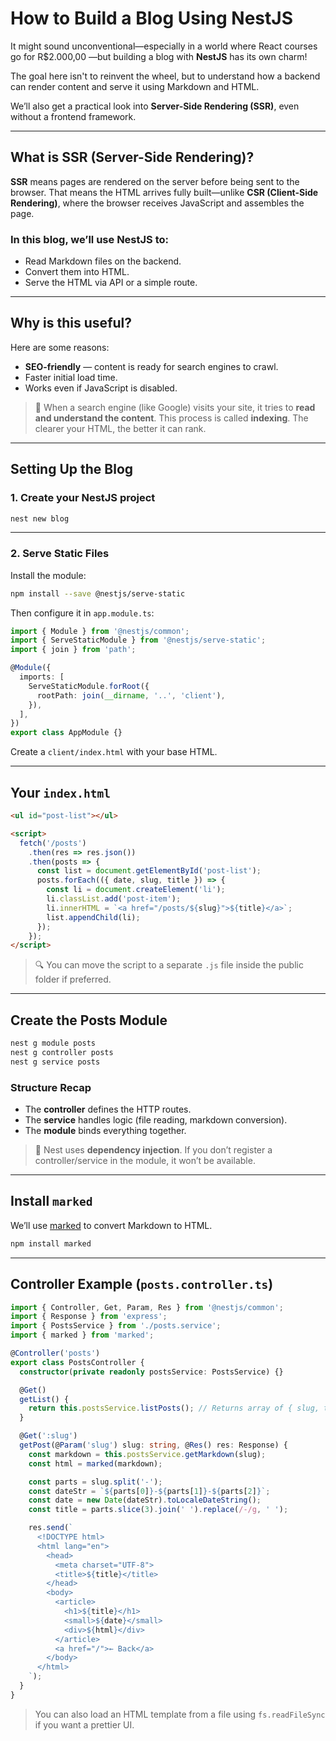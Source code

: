 
# How to Build a Blog Using NestJS

It might sound unconventional—especially in a world where React courses go for R$2.000,00 —but building a blog with **NestJS** has its own charm!

The goal here isn't to reinvent the wheel, but to understand how a backend can render content and serve it using Markdown and HTML.

We’ll also get a practical look into **Server-Side Rendering (SSR)**, even without a frontend framework.

---

##  What is SSR (Server-Side Rendering)?

**SSR** means pages are rendered on the server before being sent to the browser. That means the HTML arrives fully built—unlike **CSR (Client-Side Rendering)**, where the browser receives JavaScript and assembles the page.

### In this blog, we’ll use NestJS to:

- Read Markdown files on the backend.
-  Convert them into HTML.
-  Serve the HTML via API or a simple route.

---

##  Why is this useful?

Here are some reasons:

-  **SEO-friendly** — content is ready for search engines to crawl.
-  Faster initial load time.
-  Works even if JavaScript is disabled.

> 🧠 When a search engine (like Google) visits your site, it tries to **read and understand the content**. This process is called **indexing**. The clearer your HTML, the better it can rank.

---

##  Setting Up the Blog

### 1. Create your NestJS project

```bash
nest new blog
```

---

### 2. Serve Static Files

Install the module:

```bash
npm install --save @nestjs/serve-static
```

Then configure it in `app.module.ts`:

```ts
import { Module } from '@nestjs/common';
import { ServeStaticModule } from '@nestjs/serve-static';
import { join } from 'path';

@Module({
  imports: [
    ServeStaticModule.forRoot({
      rootPath: join(__dirname, '..', 'client'),
    }),
  ],
})
export class AppModule {}
```

Create a `client/index.html` with your base HTML.

---

##  Your `index.html`

```html
<ul id="post-list"></ul>

<script>
  fetch('/posts')
    .then(res => res.json())
    .then(posts => {
      const list = document.getElementById('post-list');
      posts.forEach(({ date, slug, title }) => {
        const li = document.createElement('li');
        li.classList.add('post-item');
        li.innerHTML = `<a href="/posts/${slug}">${title}</a>`;
        list.appendChild(li);
      });
    });
</script>
```

> 🔍 You can move the script to a separate `.js` file inside the public folder if preferred.

---

## Create the Posts Module

```bash
nest g module posts
nest g controller posts
nest g service posts
```

### Structure Recap

- The **controller** defines the HTTP routes.
- The **service** handles logic (file reading, markdown conversion).
- The **module** binds everything together.

> 🧠 Nest uses **dependency injection**. If you don’t register a controller/service in the module, it won’t be available.

---

##  Install `marked`

We’ll use [marked](https://www.npmjs.com/package/marked) to convert Markdown to HTML.

```bash
npm install marked
```

---

##  Controller Example (`posts.controller.ts`)

```ts
import { Controller, Get, Param, Res } from '@nestjs/common';
import { Response } from 'express';
import { PostsService } from './posts.service';
import { marked } from 'marked';

@Controller('posts')
export class PostsController {
  constructor(private readonly postsService: PostsService) {}

  @Get()
  getList() {
    return this.postsService.listPosts(); // Returns array of { slug, title, date }
  }

  @Get(':slug')
  getPost(@Param('slug') slug: string, @Res() res: Response) {
    const markdown = this.postsService.getMarkdown(slug);
    const html = marked(markdown);

    const parts = slug.split('-');
    const dateStr = `${parts[0]}-${parts[1]}-${parts[2]}`;
    const date = new Date(dateStr).toLocaleDateString();
    const title = parts.slice(3).join(' ').replace(/-/g, ' ');

    res.send(`
      <!DOCTYPE html>
      <html lang="en">
        <head>
          <meta charset="UTF-8">
          <title>${title}</title>
        </head>
        <body>
          <article>
            <h1>${title}</h1>
            <small>${date}</small>
            <div>${html}</div>
          </article>
          <a href="/">← Back</a>
        </body>
      </html>
    `);
  }
}
```

>  You can also load an HTML template from a file using `fs.readFileSync` if you want a prettier UI.

